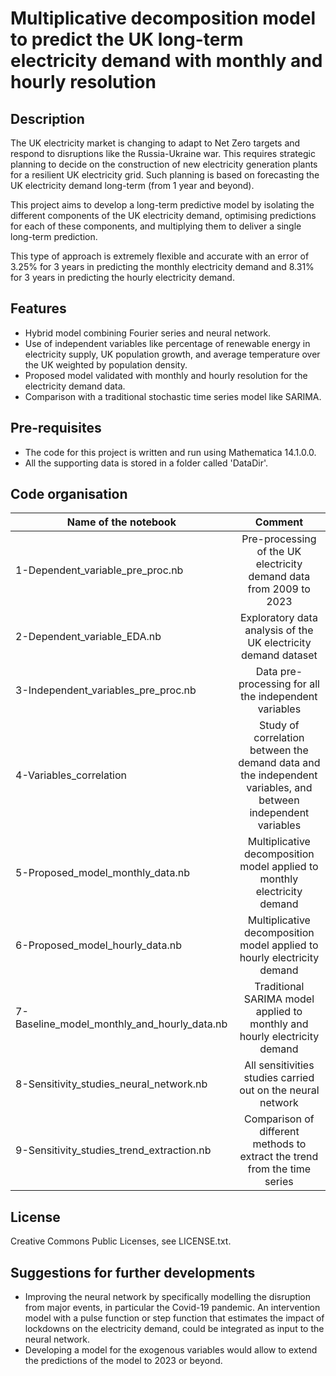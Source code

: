 # **Multiplicative decomposition model to predict the UK long-term electricity demand with monthly and hourly resolution**

## Description

The UK electricity market is changing to adapt to Net Zero targets and respond to disruptions like the Russia-Ukraine war. This requires strategic planning to decide on the construction of new electricity generation plants for a resilient UK electricity grid. Such planning is based on forecasting the UK electricity demand long-term (from 1 year and beyond).

This project aims to develop a long-term predictive model by isolating the different components of the UK electricity demand, optimising predictions for each of these components, and multiplying them to deliver a single long-term prediction. 

This type of approach is extremely flexible and accurate with an error of 3.25% for 3 years in predicting the monthly electricity demand and 8.31% for 3 years in predicting the hourly electricity demand. 

## Features
* Hybrid model combining Fourier series and neural network.
* Use of independent variables like percentage of renewable energy in electricity supply, UK population growth, and average temperature over the UK weighted by population density.
* Proposed model validated with monthly and hourly resolution for the electricity demand data.
* Comparison with a traditional stochastic time series model like SARIMA.

## Pre-requisites
* The code for this project is written and run using Mathematica 14.1.0.0.
* All the supporting data is stored in a folder called 'DataDir'.

## Code organisation

| Name of the notebook  | Comment |
| ------------- |:-------------:|
| 1-Dependent_variable_pre_proc.nb | Pre-processing of the UK electricity demand data from 2009 to 2023 |
| 2-Dependent_variable_EDA.nb | Exploratory data analysis of the UK electricity demand dataset |
| 3-Independent_variables_pre_proc.nb | Data pre-processing for all the independent variables |
| 4-Variables_correlation | Study of correlation between the demand data and the independent variables, and between independent variables |
| 5-Proposed_model_monthly_data.nb | Multiplicative decomposition model applied to monthly electricity demand |
| 6-Proposed_model_hourly_data.nb | Multiplicative decomposition model applied to hourly electricity demand |
| 7-Baseline_model_monthly_and_hourly_data.nb | Traditional SARIMA model applied to monthly and hourly electricity demand |
| 8-Sensitivity_studies_neural_network.nb | All sensitivities studies carried out on the neural network |
| 9-Sensitivity_studies_trend_extraction.nb | Comparison of different methods to extract the trend from the time series |

## License
Creative Commons Public Licenses, see LICENSE.txt.


## Suggestions for further developments
* Improving the neural network by specifically modelling the disruption from major events, in particular the Covid-19 pandemic. An intervention model with a pulse function or step function that estimates the impact of lockdowns on the electricity demand, could be integrated as input to the neural network. 
* Developing a model for the exogenous variables would allow to extend the predictions of the model to 2023 or beyond. 
